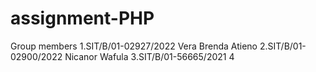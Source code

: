 # assignment-PHP
Group members
1.SIT/B/01-02927/2022 Vera Brenda Atieno
2.SIT/B/01-02900/2022 Nicanor Wafula
3.SIT/B/01-56665/2021
4